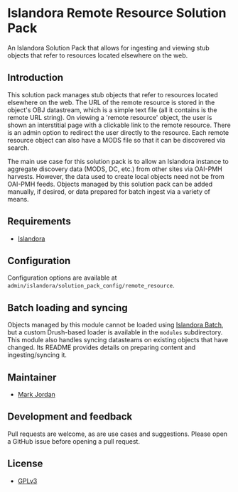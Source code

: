 # Islandora Remote Resource Solution Pack

An Islandora Solution Pack that allows for ingesting and viewing stub objects that refer to resources located elsewhere on the web.

## Introduction

This solution pack manages stub objects that refer to resources located elsewhere on the web. The URL of the remote resource is stored in the object's OBJ datastream, which is a simple text file (all it contains is the remote URL string). On viewing a 'remote resource' object, the user is shown an interstitial page with a clickable link to the remote resource. There is an admin option to redirect the user directly to the resource. Each remote resource object can also have a MODS file so that it can be discovered via search.

The main use case for this solution pack is to allow an Islandora instance to aggregate discovery data (MODS, DC, etc.) from other sites via OAI-PMH harvests. However, the data used to create local objects need not be from OAI-PMH feeds. Objects managed by this solution pack can be added manually, if desired, or data prepared for batch ingest via a variety of means. 

## Requirements

* [Islandora](https://github.com/Islandora/islandora)

## Configuration

Configuration options are available at `admin/islandora/solution_pack_config/remote_resource`.

## Batch loading and syncing

Objects managed by this module cannot be loaded using [Islandora Batch](https://github.com/Islandora/islandora_batch), but a custom Drush-based loader is available in the `modules` subdirectory. This module also handles syncing datasteams on existing objects that have changed. Its README provides details on preparing content and ingesting/syncing it.

## Maintainer

* [Mark Jordan](https://github.com/mjordan)

## Development and feedback

Pull requests are welcome, as are use cases and suggestions. Please open a GitHub issue before opening a pull request.

## License

* [GPLv3](http://www.gnu.org/licenses/gpl-3.0.txt)
